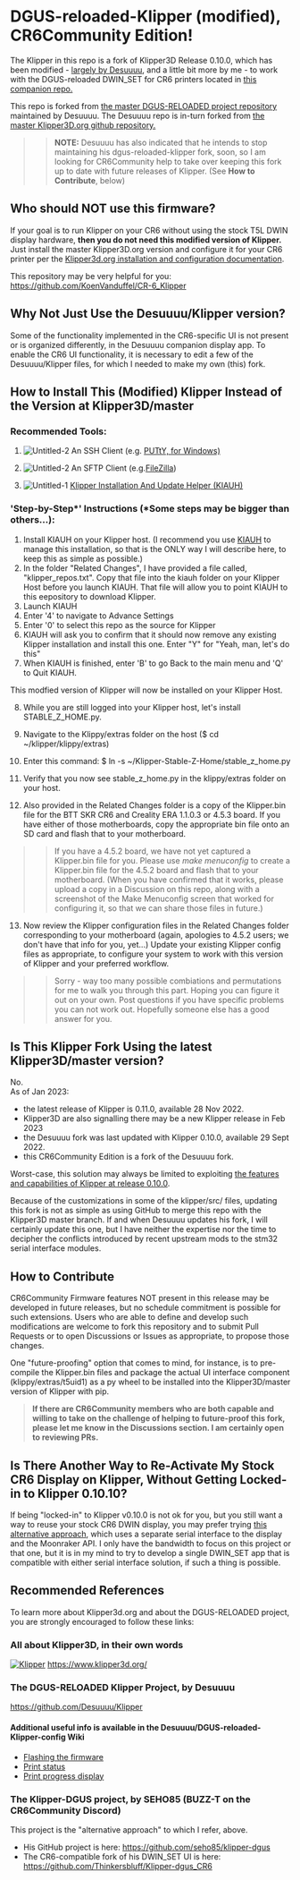 # DGUS-reloaded-Klipper (modified), CR6Community Edition!
The Klipper in this repo is a fork of Klipper3D Release 0.10.0, which has been modified - [largely by Desuuuu](https://github.com/Desuuuu/klipper), and a little bit more by me - to work with the DGUS-reloaded DWIN_SET for CR6 printers located in [this companion repo.](https://github.com/Thinkersbluff/DGUS-reloadedForKlipper_CR6)

This repo is forked from [the master DGUS-RELOADED project repository](https://github.com/Desuuuu/Klipper) maintained by Desuuuu.
The Desuuuu repo is in-turn forked from [the master Klipper3D.org github repository.](https://github.com/Klipper3d/klipper/)

>>**NOTE:** Desuuuu has also indicated that he intends to stop maintaining his dgus-reloaded-klipper fork, soon, so I am looking for CR6Community help to take over keeping this fork up to date with future releases of Klipper. (See **How to Contribute**, below)

## Who should __NOT__ use this firmware?
If your goal is to run Klipper on your CR6 without using the stock T5L DWIN display hardware, **then you do not need this modified version of Klipper.**
Just install the master Klipper3D.org version and configure it for your CR6 printer per the [Klipper3d.org installation and configuration documentation](https://github.com/Klipper3d/klipper/blob/master/docs/index.md).  

This repository may be very helpful for you: https://github.com/KoenVanduffel/CR-6_Klipper

## Why Not Just Use the Desuuuu/Klipper version?
Some of the functionality implemented in the CR6-specific UI is not present or is organized differently, in the Desuuuu companion display app.
To enable the CR6 UI functionality, it is necessary to edit a few of the Desuuuu/Klipper files, for which I needed to make my own (this) fork.

## How to Install This (Modified) Klipper Instead of the Version at Klipper3D/master

### Recommended Tools:
1. ![Untitled-2](https://user-images.githubusercontent.com/36551518/213055863-567e1659-3c46-4944-a5a6-8dd691d03288.png) An SSH Client (e.g. [PUTtY, for Windows)](https://www.putty.org/)

2. ![Untitled-2](https://user-images.githubusercontent.com/36551518/213055590-0c6425ec-da98-4c16-a27d-fe6c14263406.png) An SFTP Client (e.g.[FileZilla](https://filezilla-project.org/))  

3. ![Untitled-1](https://user-images.githubusercontent.com/36551518/213055141-1b9cad6e-f19e-4cfd-a6a0-a1bf9ef87895.png) [Klipper Installation And Update Helper (KIAUH)](https://github.com/th33xitus/kiauh)



### 'Step-by-Step*' Instructions (*Some steps may be bigger than others...):
1. Install KIAUH on your Klipper host.
   (I recommend you use [KIAUH](https://github.com/th33xitus/kiauh) to manage this installation, so that is the ONLY way I will describe here, to keep this as simple as possible.)
2. In the folder "Related Changes", I have provided a file called, "klipper_repos.txt".  Copy that file into the kiauh folder on your Klipper Host before you launch KIAUH.  That file will allow you to point KIAUH to this eepository to download Klipper.
3. Launch KIAUH
4. Enter '4' to navigate to Advance Settings
5. Enter '0' to select this repo as the source for Klipper
6. KIAUH will ask you to confirm that it should now remove any existing Klipper installation and install this one.  Enter "Y" for "Yeah, man, let's do this"
7. When KIAUH is finished, enter 'B' to go Back to the main menu and 'Q' to Quit KIAUH.

This modfied version of Klipper will now be installed on your Klipper Host.

8. While you are still logged into your Klipper host, let's install STABLE_Z_HOME.py.
9. Navigate to the Klippy/extras folder on the host ($ cd ~/klipper/klippy/extras)
10. Enter this command: $ ln -s ~/Klipper-Stable-Z-Home/stable_z_home.py
11. Verify that you now see stable_z_home.py in the klippy/extras folder on your host.  

12. Also provided in the Related Changes folder is a copy of the Klipper.bin file for the BTT SKR CR6 and Creality ERA 1.1.0.3 or 4.5.3 board. If you have either of those motherboards, copy the appropriate bin file onto an SD card and flash that to your motherboard.
>> If you have a 4.5.2 board, we have not yet captured a Klipper.bin file for you.  Please use _make menuconfig_ to create a Klipper.bin file for the 4.5.2 board and flash that to your motherboard. (When you have confirmed that it works, please upload a copy in a Discussion on this repo, along with a screenshot of the Make Menuconfig screen that worked for configuring it, so that we can share those files in future.)  

13. Now review the Klipper configuration files in the Related Changes folder corresponding to your motherboard (again, apologies to 4.5.2 users; we don't have that info for you, yet...)
    Update your existing Klipper config files as appropriate, to configure your system to work with this version of Klipper and your preferred workflow.
>> Sorry - way too many possible combiations and permutations for me to walk you through this part.  Hoping you can figure it out on your own.  Post questions if you have specific problems you can not work out. Hopefully someone else has a good answer for you.    

## Is This Klipper Fork Using the latest Klipper3D/master version?
No.  
As of Jan 2023: 
- the latest release of Klipper is 0.11.0, available 28 Nov 2022.
- Klipper3D are also signalling there may be a new Klipper release in Feb 2023
- the Desuuuu fork was last updated with Klipper 0.10.0, available 29 Sept 2022.
- this CR6Community Edition is a fork of the Desuuuu fork.

Worst-case, this solution may always be limited to exploiting [the features and capabilities of Klipper at release 0.10.0](https://github.com/Thinkersbluff/dgus-reloaded_klipper/blob/DGUS-ReloadedForCR6/docs/Releases.md).

Because of the customizations in some of the klipper/src/ files, updating this fork is not as simple as using GitHub to merge this repo with the Klipper3D master branch.  If and when Desuuuu updates his fork, I will certainly update this one, but I have neither the expertise nor the time to decipher the conflicts introduced by recent upstream mods to the stm32 serial interface modules. 
 
 ## How to Contribute

CR6Community Firmware features NOT present in this release may be developed in future releases, but no schedule commitment is possible for such extensions.  Users who are able to define and develop such modifications are welcome to fork this repository and to submit Pull Requests or to open Discussions or Issues as appropriate, to propose those changes.

 One "future-proofing" option that comes to mind, for instance, is to pre-compile the Klipper.bin files and package the actual UI interface component (klippy/extras/t5uid1) as a py wheel to be installed into the Klipper3D/master version of Klipper with pip. 

> **If there are CR6Community members who are both capable and willing to take on the challenge of helping to future-proof this fork, please let me know in the Discussions section.  I am certainly open to reviewing PRs.**

## Is There Another Way to Re-Activate My Stock CR6 Display on Klipper, Without Getting Locked-in to Klipper 0.10.10?

If being "locked-in" to Klipper v0.10.0 is not ok for you, but you still want a way to reuse your stock CR6 DWIN display, you may prefer trying [this alternative approach](https://github.com/Thinkersbluff/Klipper-dgus_CR6), which uses a separate serial interface to the display and the Moonraker API.  I only have the bandwidth to focus on this project or that one, but it is in my mind to try to develop a single DWIN_SET app that is compatible with either serial interface solution, if such a thing is possible.    

## Recommended References
To learn more about Klipper3d.org and about the DGUS-RELOADED project, you are strongly encouraged to follow these links:

### All about Klipper3D, in their own words  
[![Klipper](docs/img/klipper-logo-small.png)](https://www.klipper3d.org/)  https://www.klipper3d.org/

### The DGUS-RELOADED Klipper Project, by Desuuuu  
 https://github.com/Desuuuu/Klipper
 
#### Additional useful info is available in the Desuuuu/DGUS-reloaded-Klipper-config Wiki
* [Flashing the firmware](https://github.com/Desuuuu/DGUS-reloaded-Klipper/wiki/Flashing-the-firmware)
* [Print status](https://github.com/Desuuuu/DGUS-reloaded-Klipper/wiki/Print-status)
* [Print progress display](https://github.com/Desuuuu/DGUS-reloaded-Klipper/wiki/Print-progress-display)

 ### The Klipper-DGUS project, by SEHO85 (BUZZ-T on the CR6Community Discord)
 This project is the "alternative approach" to which I refer, above.
  - His GitHub project is here: https://github.com/seho85/klipper-dgus
  - The CR6-compatible fork of his DWIN_SET UI is here: https://github.com/Thinkersbluff/Klipper-dgus_CR6
  
